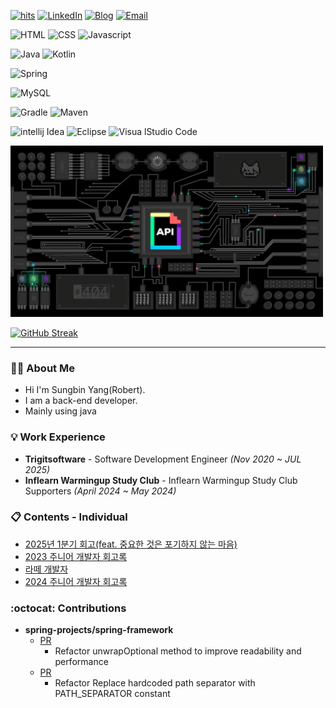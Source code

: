 <!-- [![Hits](https://hits.seeyoufarm.com/api/count/incr/badge.svg?url=https%3A%2F%2Fgithub.com%2FsungbinYang%2F&count_bg=%2379C83D&title_bg=%23555555&icon=tencentqq.svg&icon_color=%23E7E7E7&title=hits&edge_flat=false)](https://hits.seeyoufarm.com) -->
[![hits](https://hitmeup-backend-593087166771.asia-northeast1.run.app/api/count/increment?url=https%253A%252F%252Fgithub.com%252FSungbinYang&title=hits&title_bg=030303&count_bg=663bde&edge_flat=false)](https://hitmeup-backend-593087166771.asia-northeast1.run.app)
[![LinkedIn](https://img.shields.io/badge/LinkedIn-0077b5?style=flat-square&logo=linkedin&logoColor=white&link=https://www.linkedin.com/in/taeyang-jin/)](https://www.linkedin.com/in/%EC%84%B1%EB%B9%88-%EC%96%91-14a23b207/)
[![Blog](https://img.shields.io/badge/blog-000000?style=flat-square&logo=blogger&logoColor=#000000)](https://sungbin.kr/)
[![Email](https://img.shields.io/badge/Email-white?style=flat-square&logo=Google&logoColor=##4285F4)](mailto:yangseongbin3763@gmail.com)

![HTML](https://img.shields.io/badge/HTML-E34F26?style=for-the-badge&logo=html5&logoColor=white)
![CSS](https://img.shields.io/badge/CSS-1572B6?style=for-the-badge&logo=css3&logoColor=white)
![Javascript](https://img.shields.io/badge/Javascript-F7DF1E?style=for-the-badge&logo=Javascript&logoColor=black)

![Java](https://img.shields.io/badge/java-000B1D?style=for-the-badge&logo=openjdk&logoColor=white)
![Kotlin](https://img.shields.io/badge/kotlin-7F52FF?style=for-the-badge&logo=kotlin&logoColor=white)

![Spring](https://img.shields.io/badge/spring-6DB33F?style=for-the-badge&logo=spring&logoColor=white)

![MySQL](https://img.shields.io/badge/mysql-4479A1?style=for-the-badge&logo=mysql&logoColor=white)

![Gradle](https://img.shields.io/badge/Gradle-02303A?style=for-the-badge&logo=Gradle&logoColor=white)
![Maven](https://img.shields.io/badge/Maven-C71A36?style=for-the-badge&logo=apachemaven&logoColor=white)

![intellij Idea](https://img.shields.io/badge/intellijidea-000000?style=for-the-badge&logo=intellijidea&logoColor=white)
![Eclipse](https://img.shields.io/badge/eclipse-2C2255?style=for-the-badge&logo=eclipseide&logoColor=white)
![Visua lStudio Code](https://img.shields.io/badge/vscode-007ACC?style=for-the-badge&logo=visualstudiocode&logoColor=white)

<img src="./static/api.gif" width="500" />

[![GitHub Streak](https://github-readme-streak-stats.herokuapp.com?user=SungbinYang)](https://git.io/streak-stats)

---

### 🙋🏻 About Me

- Hi I'm Sungbin Yang(Robert).
- I am a back-end developer.
- Mainly using java

### 💡 Work Experience

- **Trigitsoftware** - Software Development Engineer _(Nov 2020 ~ JUL 2025)_
- **Inflearn Warmingup Study Club** - Inflearn Warmingup Study Club Supporters _(April 2024 ~ May 2024)_

### 📋 Contents - Individual

- [2025년 1분기 회고(feat. 중요한 것은 포기하지 않는 마음)](https://sungbin.kr/중요한-것은-포기하지-않는-마음/)
- [2023 주니어 개발자 회고록](https://sungbin.kr/2023년-주니어-개발자-회고록/)
- [라떼 개발자](https://sungbin.kr/라떼-개발자/)
- [2024 주니어 개발자 회고록](https://sungbin.kr/2024년-주니어-개발자-회고록/)

### :octocat: Contributions
- **spring-projects/spring-framework**
  - [PR](https://github.com/spring-projects/spring-framework/pull/33612)
    - Refactor unwrapOptional method to improve readability and performance
  - [PR](https://github.com/spring-projects/spring-framework/pull/33646)
    - Refactor Replace hardcoded path separator with PATH_SEPARATOR constant
